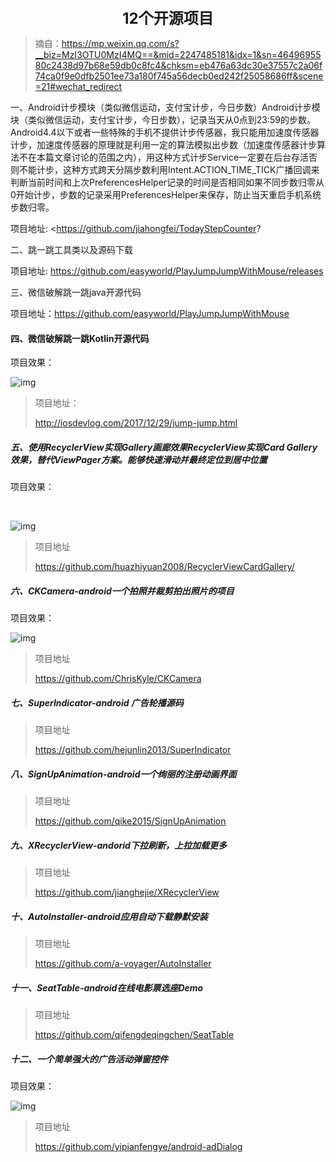 <center><font size="5"><b>12个开源项目</b></font></center>

> 摘自：https://mp.weixin.qq.com/s?__biz=MzI3OTU0MzI4MQ==&mid=2247485181&idx=1&sn=4649695580c2438d97b68e59db0c8fc4&chksm=eb476a63dc30e37557c2a06f74ca0f9e0dfb2501ee73a180f745a56decb0ed242f25058686ff&scene=21#wechat_redirect

一、Android计步模块（类似微信运动，支付宝计步，今日步数）Android计步模块（类似微信运动，支付宝计步，今日步数），记录当天从0点到23:59的步数。Android4.4以下或者一些特殊的手机不提供计步传感器，我只能用加速度传感器计步，加速度传感器的原理就是利用一定的算法模拟出步数（加速度传感器计步算法不在本篇文章讨论的范围之内），用这种方式计步Service一定要在后台存活否则不能计步，这种方式跨天分隔步数利用Intent.ACTION_TIME_TICK广播回调来判断当前时间和上次PreferencesHelper记录的时间是否相同如果不同步数归零从0开始计步，步数的记录采用PreferencesHelper来保存，防止当天重启手机系统步数归零。

项目地址: <https://github.com/jiahongfei/TodayStepCounter?

二、跳一跳工具类以及源码下载

项目地址: <https://github.com/easyworld/PlayJumpJumpWithMouse/releases>

三、微信破解跳一跳java开源代码

项目地址：<https://github.com/easyworld/PlayJumpJumpWithMouse>

#### 四、微信破解跳一跳Kotlin开源代码

项目效果：

  

![img](https://mmbiz.qpic.cn/mmbiz_gif/CvQa8Yf8vq2bBjwFbdcgME0J8Pc0OmEnb8lpewj7VobbG6KkQlSzLicMWFR1YO2YVib1KJIHrmk4F1mRf0rAVtlA/0?wx_fmt=gif&tp=webp&wxfrom=5&wx_lazy=1)

> 项目地址：
>
> http://iosdevlog.com/2017/12/29/jump-jump.html

##### 五、使用RecyclerView实现Gallery画廊效果RecyclerView实现Card Gallery效果，替代ViewPager方案。能够快速滑动并最终定位到居中位置

项目效果：

​      

![img](https://mmbiz.qpic.cn/mmbiz_gif/CvQa8Yf8vq2My6vUN0H0jvImtqH1zTibJdjBTRUTeoRfMRdpUpsb81mmWrdZktceOBjvuLC2t34mzM9Y7IsVtZg/0?wx_fmt=gif&tp=webp&wxfrom=5&wx_lazy=1)

> 项目地址
>
> https://github.com/huazhiyuan2008/RecyclerViewCardGallery/

##### 六、CKCamera-android一个拍照并裁剪拍出照片的项目

项目效果：

 

![img](https://mmbiz.qpic.cn/mmbiz_png/CvQa8Yf8vq2My6vUN0H0jvImtqH1zTibJRF6am1kQ5QAAIdZXNLVj71oDqXLiaXCJIHeBQMxWvZTt2ND5xzCv4vA/640?wx_fmt=png&tp=webp&wxfrom=5&wx_lazy=1&wx_co=1)

> 项目地址
>
> https://github.com/ChrisKyle/CKCamera

##### 七、SuperIndicator-android 广告轮播源码

> 项目地址
>
> https://github.com/hejunlin2013/SuperIndicator

##### 八、SignUpAnimation-android一个绚丽的注册动画界面

> 项目地址
>
> https://github.com/qike2015/SignUpAnimation

##### 九、XRecyclerView-andorid下拉刷新，上拉加载更多

> 项目地址
>
> https://github.com/jianghejie/XRecyclerView

##### 十、AutoInstaller-android应用自动下载静默安装

> 项目地址
>
> https://github.com/a-voyager/AutoInstaller

##### 十一、SeatTable-android在线电影票选座Demo

> 项目地址
>
> https://github.com/qifengdeqingchen/SeatTable

##### 十二、一个简单强大的广告活动弹窗控件

项目效果：

  

![img](https://mmbiz.qpic.cn/mmbiz_gif/CvQa8Yf8vq2My6vUN0H0jvImtqH1zTibJZssB7ib586Vjgxh2DPxvczQPmTSSpvQZWKPTfzKSXtSibgrmdbviaVmfA/0?wx_fmt=gif&tp=webp&wxfrom=5&wx_lazy=1)



> 项目地址
>
> https://github.com/yipianfengye/android-adDialog